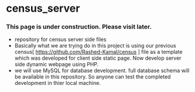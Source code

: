 # census_server
### This page is under construction. Please visit later. 
- repository for census server side files
- Basically what we are trying do in this project is using our previous census[ https://github.com/Rashed-Kamal/census ] file as a template which was developed for client side static page. Now develop server side dynamic webpage using PHP.
- we will use MySQL for database development. full database schema will be available in this repository. So anyone can test the completed development in thier local machine.
